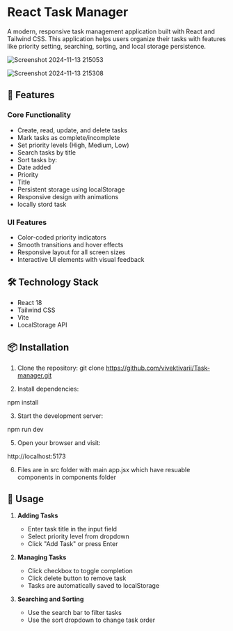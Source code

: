# React Task Manager

A modern, responsive task management application built with React and Tailwind CSS. This application helps users organize their tasks with features like priority setting, searching, sorting, and local storage persistence.


![Screenshot 2024-11-13 215053](https://github.com/user-attachments/assets/8e6336ad-7d0f-4657-bc6a-658d5c610d2f)

![Screenshot 2024-11-13 215308](https://github.com/user-attachments/assets/e416edfb-3a3d-49ad-a6cf-36eb99b03ec2)



## 🚀 Features

### Core Functionality
-  Create, read, update, and delete tasks
-  Mark tasks as complete/incomplete
-  Set priority levels (High, Medium, Low)
-  Search tasks by title
-  Sort tasks by:
  - Date added
  - Priority
  - Title
-  Persistent storage using localStorage
-  Responsive design with animations
-  locally stord task 

### UI Features
- Color-coded priority indicators
- Smooth transitions and hover effects
- Responsive layout for all screen sizes
- Interactive UI elements with visual feedback

## 🛠️ Technology Stack

- React 18
- Tailwind CSS
- Vite
- LocalStorage API

## 📦 Installation

1. Clone the repository:
 git clone https://github.com/vivektivarii/Task-manager.git

2. Install dependencies:

  npm install

3. Start the development server:

  npm run dev

5. Open your browser and visit:
 
  http://localhost:5173

6. Files are in src folder
    with main app.jsx
    which have resuable components in components folder


## 🎯 Usage

1. **Adding Tasks**
   - Enter task title in the input field
   - Select priority level from dropdown
   - Click "Add Task" or press Enter

2. **Managing Tasks**
   - Click checkbox to toggle completion
   - Click delete button to remove task
   - Tasks are automatically saved to localStorage

3. **Searching and Sorting**
   - Use the search bar to filter tasks
   - Use the sort dropdown to change task order


  
